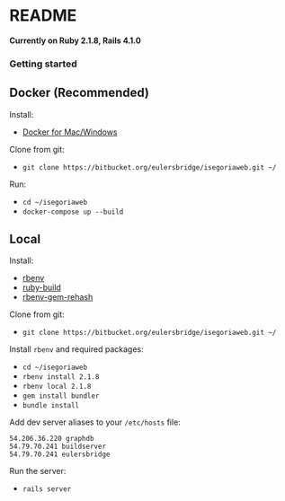 # README #

**Currently on Ruby 2.1.8, Rails 4.1.0**

### Getting started ###

## Docker (Recommended) ##
Install:

- [Docker for Mac/Windows](https://www.docker.com/products/docker)

Clone from git:

- `git clone https://bitbucket.org/eulersbridge/isegoriaweb.git ~/`

Run:

- `cd ~/isegoriaweb`
- `docker-compose up --build`

## Local ##
Install:

- [rbenv](https://github.com/rbenv/rbenv)
- [ruby-build](https://github.com/rbenv/ruby-build)
- [rbenv-gem-rehash](https://github.com/rbenv/rbenv-gem-rehash)

Clone from git:

- `git clone https://bitbucket.org/eulersbridge/isegoriaweb.git ~/`

Install `rbenv` and required packages:

- `cd ~/isegoriaweb`
- `rbenv install 2.1.8`
- `rbenv local 2.1.8`
- `gem install bundler`
- `bundle install`

Add dev server aliases to your `/etc/hosts` file:

```
54.206.36.220 graphdb                                                          
54.79.70.241 buildserver                                                       
54.79.70.241 eulersbridge
```

Run the server:

- `rails server`
